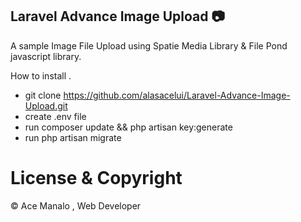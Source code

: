 ## Laravel Advance Image Upload 📷

A sample Image File Upload using Spatie Media Library & File Pond javascript library.

How to install .

-   git clone https://github.com/alasacelui/Laravel-Advance-Image-Upload.git
-   create .env file
-   run composer update && php artisan key:generate
-   run php artisan migrate

# License & Copyright

© Ace Manalo , Web Developer
